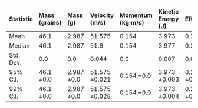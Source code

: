 | Statistic   | Mass (grains)   | Mass (g)   | Velocity (m/s)   | Momentum (kg⋅m/s)   | Kinetic Energy (J)   | Efficiency   |
|:------------|:----------------|:-----------|:-----------------|:--------------------|:---------------------|:-------------|
| Mean        | 46.1            | 2.987      | 51.575           | 0.154               | 3.973                | 0.284        |
| Median      | 46.1            | 2.987      | 51.6             | 0.154               | 3.977                | 0.284        |
| Std. Dev.   | 0.0             | 0.0        | 0.044            | 0.0                 | 0.007                | 0.0          |
| 95% C.I.    | 46.1 ±0.0       | 2.987 ±0.0 | 51.575 ±0.021    | 0.154 ±0.0          | 3.973 ±0.003         | 0.284 ±0.0   |
| 99% C.I.    | 46.1 ±0.0       | 2.987 ±0.0 | 51.575 ±0.028    | 0.154 ±0.0          | 3.973 ±0.004         | 0.284 ±0.0   |